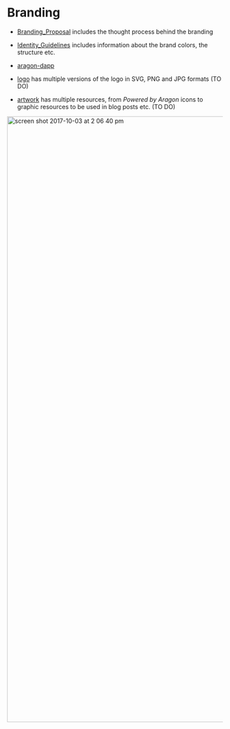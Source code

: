 # Branding

- [Branding_Proposal](design/Branding_Proposal.pdf) includes the thought process behind the branding
- [Identity_Guidelines](design/Identity_Guidelines.pdf) includes information about the brand colors, the structure etc.
- [aragon-dapp](https://scene.zeplin.io/project/59a827960d4c4cb2274007f5)

- [logo](/logo) has multiple versions of the logo in SVG, PNG and JPG formats (TO DO)
- [artwork](/artwork) has multiple resources, from *Powered by Aragon* icons to graphic resources to be used in blog posts etc. (TO DO)

<img width="1412" alt="screen shot 2017-10-03 at 2 06 40 pm" src="https://user-images.githubusercontent.com/718208/31124299-2e1af6f4-a844-11e7-9c4b-2ccc02fd6588.png">